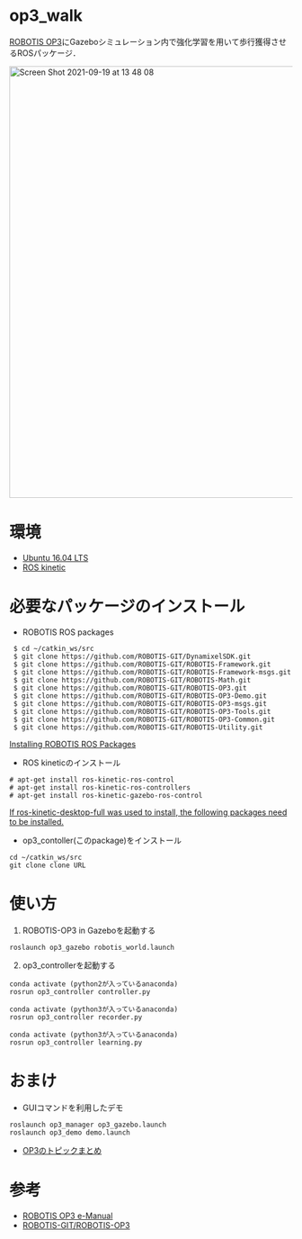 # op3_walk
[ROBOTIS OP3](https://emanual.robotis.com/docs/en/platform/op3/simulation/)にGazeboシミュレーション内で強化学習を用いて歩行獲得させるROSパッケージ．  

<img width="767" alt="Screen Shot 2021-09-19 at 13 48 08" src="https://user-images.githubusercontent.com/62089243/133915805-6b610b84-f68f-4902-aacd-979466303707.png">

# 環境
- [Ubuntu 16.04 LTS](https://wiki.ubuntu.com/XenialXerus/ReleaseNotes/Ja#Ubuntu_16.04.2BMG4wwDCmMPMw7TD8MMk-)
- [ROS kinetic](http://wiki.ros.org/ja/kinetic/Installation/Ubuntu)

# 必要なパッケージのインストール
-  ROBOTIS ROS packages
```
 $ cd ~/catkin_ws/src
 $ git clone https://github.com/ROBOTIS-GIT/DynamixelSDK.git
 $ git clone https://github.com/ROBOTIS-GIT/ROBOTIS-Framework.git
 $ git clone https://github.com/ROBOTIS-GIT/ROBOTIS-Framework-msgs.git
 $ git clone https://github.com/ROBOTIS-GIT/ROBOTIS-Math.git
 $ git clone https://github.com/ROBOTIS-GIT/ROBOTIS-OP3.git
 $ git clone https://github.com/ROBOTIS-GIT/ROBOTIS-OP3-Demo.git
 $ git clone https://github.com/ROBOTIS-GIT/ROBOTIS-OP3-msgs.git
 $ git clone https://github.com/ROBOTIS-GIT/ROBOTIS-OP3-Tools.git
 $ git clone https://github.com/ROBOTIS-GIT/ROBOTIS-OP3-Common.git
 $ git clone https://github.com/ROBOTIS-GIT/ROBOTIS-Utility.git
```
[Installing ROBOTIS ROS Packages](https://emanual.robotis.com/docs/en/platform/op3/recovery/#installing-robotis-ros-packages)
- ROS kineticのインストール
```
# apt-get install ros-kinetic-ros-control
# apt-get install ros-kinetic-ros-controllers
# apt-get install ros-kinetic-gazebo-ros-control
```
[If ros-kinetic-desktop-full was used to install, the following packages need to be installed.](https://emanual.robotis.com/docs/en/platform/op3/simulation/#gazebo-installation)
- op3_contoller(このpackage)をインストール
```
cd ~/catkin_ws/src
git clone clone URL
```

# 使い方
1. ROBOTIS-OP3 in Gazeboを起動する
```
roslaunch op3_gazebo robotis_world.launch
```
2. op3_controllerを起動する
```
conda activate (python2が入っているanaconda)
rosrun op3_controller controller.py

conda activate (python3が入っているanaconda)
rosrun op3_controller recorder.py

conda activate (python3が入っているanaconda)
rosrun op3_controller learning.py
```
# おまけ
- GUIコマンドを利用したデモ
```
roslaunch op3_manager op3_gazebo.launch
roslaunch op3_demo demo.launch
```
- [OP3のトピックまとめ](https://docs.google.com/document/d/12Ig3dS7uL5MNAOPqCCfnPpRVxRyvWaqoya56uJFsFv4/edit?usp=sharing)


# 参考
- [ROBOTIS OP3 e-Manual](https://emanual.robotis.com/docs/en/platform/op3/simulation/)
- [ROBOTIS-GIT/ROBOTIS-OP3](https://github.com/ROBOTIS-GIT/ROBOTIS-OP3)
